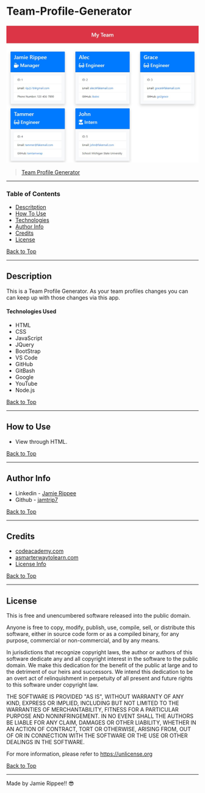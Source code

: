 # Team-Profile-Generator

![Dashboard Image](https://github.com/jamtrip7/team-profile-generator/blob/main/screenshot/screenshot.jpg)

> [Team Profile Generator]()

---

### Table of Contents

- [Descritption](#description)
- [How To Use](#how-to-use)
- [Technologies](#technologies)
- [Author Info](#author-info)
- [Credits](#credits)
- [License](#license)

[Back to Top](#Team-Profile-Generator)

---

## Description

This is a Team Profile Generator. As your team profiles changes you can can keep up with those changes via this app.

#### Technologies Used

- HTML
- CSS
- JavaScript
- JQuery
- BootStrap
- VS Code
- GitHub
- GitBash
- Google
- YouTube
- Node.js

[Back to Top](#Team-Profile-Generator)

---

## How to Use

- View through HTML.

[Back to Top](#Team-Profile-Generator)

---

## Author Info

- Linkedin - [Jamie Rippee](https://www.linkedin.com/in/jamie-rippee-28316513/)
- Github - [jamtrip7](https://github.com/jamtrip7)

[Back to Top](#Team-Profile-Generator)

---

## Credits

- [codeacademy.com](https://www.codeacdemy.com)
- [asmarterwaytolearn.com](http://www.asmarterwaytolearn.com/js/index-of-exercises.html)
- [License Info](https://choosealicense.com/licenses/unlicense/#)

[Back to Top](#Team-Profile-Generator)

---

## License

This is free and unencumbered software released into the public domain.

Anyone is free to copy, modify, publish, use, compile, sell, or
distribute this software, either in source code form or as a compiled
binary, for any purpose, commercial or non-commercial, and by any
means.

In jurisdictions that recognize copyright laws, the author or authors
of this software dedicate any and all copyright interest in the
software to the public domain. We make this dedication for the benefit
of the public at large and to the detriment of our heirs and
successors. We intend this dedication to be an overt act of
relinquishment in perpetuity of all present and future rights to this
software under copyright law.

THE SOFTWARE IS PROVIDED "AS IS", WITHOUT WARRANTY OF ANY KIND,
EXPRESS OR IMPLIED, INCLUDING BUT NOT LIMITED TO THE WARRANTIES OF
MERCHANTABILITY, FITNESS FOR A PARTICULAR PURPOSE AND NONINFRINGEMENT.
IN NO EVENT SHALL THE AUTHORS BE LIABLE FOR ANY CLAIM, DAMAGES OR
OTHER LIABILITY, WHETHER IN AN ACTION OF CONTRACT, TORT OR OTHERWISE,
ARISING FROM, OUT OF OR IN CONNECTION WITH THE SOFTWARE OR THE USE OR
OTHER DEALINGS IN THE SOFTWARE.

For more information, please refer to <https://unlicense.org>

[Back to Top](#Team-Profile-Generator)

---

Made by Jamie Rippee!! 😎
